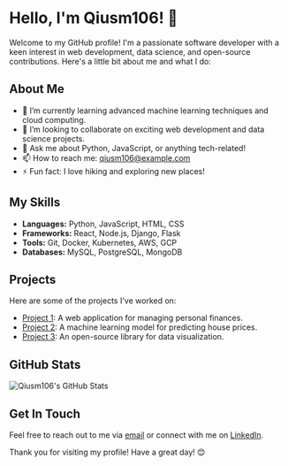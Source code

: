 # Hello, I'm Qiusm106! 👋

Welcome to my GitHub profile! I'm a passionate software developer with a keen interest in web development, data science, and open-source contributions. Here's a little bit about me and what I do:

## About Me

- 🌱 I’m currently learning advanced machine learning techniques and cloud computing.
- 👯 I’m looking to collaborate on exciting web development and data science projects.
- 💬 Ask me about Python, JavaScript, or anything tech-related!
- 📫 How to reach me: qiusm106@example.com
- ⚡ Fun fact: I love hiking and exploring new places!

## My Skills

- **Languages:** Python, JavaScript, HTML, CSS
- **Frameworks:** React, Node.js, Django, Flask
- **Tools:** Git, Docker, Kubernetes, AWS, GCP
- **Databases:** MySQL, PostgreSQL, MongoDB

## Projects

Here are some of the projects I've worked on:

- [Project 1](https://github.com/qiusm106/project1): A web application for managing personal finances.
- [Project 2](https://github.com/qiusm106/project2): A machine learning model for predicting house prices.
- [Project 3](https://github.com/qiusm106/project3): An open-source library for data visualization.

## GitHub Stats

![Qiusm106's GitHub Stats](https://github-readme-stats.vercel.app/api?username=qiusm106&show_icons=true&theme=radical)

## Get In Touch

Feel free to reach out to me via [email](mailto:qiusm106@example.com) or connect with me on [LinkedIn](https://www.linkedin.com/in/qiusm106).

Thank you for visiting my profile! Have a great day! 😊
